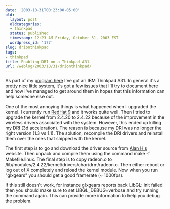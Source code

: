 ```yaml
---
date: '2003-10-31T00:23:00-05:00'
old:
  layout: post
  oldcategories:
  - thinkpad
  status: published
  timestamp: 12:23 AM Friday, October 31, 2003 EST
  wordpress_id: '177'
slug: drionthinkpad
tags:
- thinkpad
title: Enabling DRI on a Thinkpad A31
url: /weblog/2003/10/31/drionthinkpad/
---
```


As part of my [program here](http://www.casos.ece.cmu.edu/) I've
got an IBM Thinkpad A31.  In general it's a pretty nice little system, it's
got a few issues that I'll try to document here and how I've managed to get
around them in hopes that this information can help someone else out.






One of the most annoying things is what happened when I upgraded the kernel.
I currently run [RedHat 9](http://www.redhat.com/) and it works
quite well.  Then I tried to upgrade the kernel from 2.4.20 to 2.4.22 because
of the improvement in the wireless drivers associated with the system.
However, this ended up killing my DRI (3d acceleration).  The reason is
because my DRI was no longer the right version (1.3 vs 1.1).  The solution,
recompile the DRI drivers and reinstall them over the ones that shipped with
the kernel.






The first step is to go and download the driver source from [Alan H's](http://www.xfree86.org/~alanh/) website.  Then unpack and
compile them using the command make -f
Makefile.linux.  The final step is to
copy radeon.o to
/lib/modules/2.4.22/kernel/drivers/char/drm/radeon.o.
Then either reboot or log out of X completely and reload the kernel module.
Now when you run "glxgears" you should get a good framerate (~ 1000fps).






If this still doesn't work, for instance glxgears
reports back LibGL: init failed then you should
make sure to set LIBGL_DEBUG=verbose and try running
the command again.  This can provide more information to help you debug the
problem.
